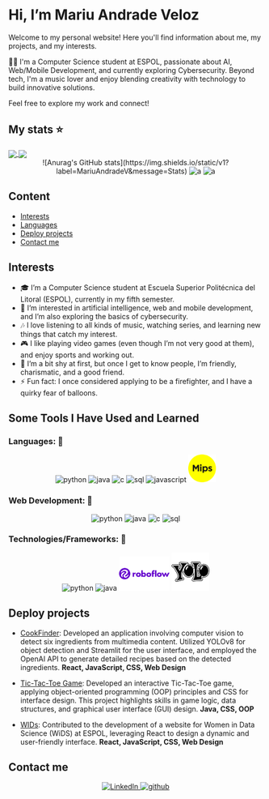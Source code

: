 # Hi, I’m Mariu Andrade Veloz
Welcome to my personal website! Here you'll find information about me, my projects, and my interests.

👩‍💻 I'm a Computer Science student at ESPOL, passionate about AI, Web/Mobile Development, and currently exploring Cybersecurity. Beyond tech, I'm a music lover and enjoy blending creativity with technology to build innovative solutions.

Feel free to explore my work and connect!

## My stats ⭐
<a href="https://github.com/MariuAndradeV/github-readme-stats">
  <img height=200 align="center" src="https://github-readme-stats.vercel.app/api?username=MariuAndradeV" />
</a>
<a href="https://github.com/MariuAndradeV/convoychat">
  <img height=200 align="center" src="https://github-readme-stats.vercel.app/api/top-langs?username=MariuAndradeV&layout=compact&langs_count=8&card_width=320" />
</a>
<div align="center">
![Anurag's GitHub stats](https://img.shields.io/static/v1?label=MariuAndradeV&message=Stats)

<img alt="a" src="https://github-readme-stats.vercel.app/api?username=MariuAndradeV&theme=dracula"/>
<img alt="a" src="https://github-readme-stats.vercel.app/api/top-langs/?username=MariuAndradeV&layout=donut-vertical"/>
</div>

## Content
* [Interests](#interests)
* [Languages](#some-tools-i-have-used-and-learned)
* [Deploy projects](#deploy-projects)
* [Contact me](#contact-me)


## Interests
- 🎓 I’m a Computer Science student at Escuela Superior Politécnica del Litoral (ESPOL), currently in my fifth semester.
- 👀 I’m interested in artificial intelligence, web and mobile development, and I’m also exploring the basics of cybersecurity.
- 🎶 I love listening to all kinds of music, watching series, and learning new things that catch my interest.
- 🎮 I like playing video games (even though I’m not very good at them), and enjoy sports and working out.
- 🤝 I’m a bit shy at first, but once I get to know people, I’m friendly, charismatic, and a good friend.
- ⚡ Fun fact: I once considered applying to be a firefighter, and I have a quirky fear of balloons.

## Some Tools I Have Used and Learned

### Languages: 🚀

<p align="center">
<img src="https://cdn.jsdelivr.net/gh/devicons/devicon@latest/icons/python/python-original.svg" alt="python" width="55" height="55"/>
<img src="https://cdn.jsdelivr.net/gh/devicons/devicon@latest/icons/java/java-original.svg" alt="java" width="55" height="55"/>
<img src="https://cdn.jsdelivr.net/gh/devicons/devicon@latest/icons/c/c-original.svg" alt="c" width="55" height="55"/>
<img src="https://cdn.jsdelivr.net/gh/devicons/devicon@latest/icons/azuresqldatabase/azuresqldatabase-original.svg" alt="sql" width="55" height="55"/>
<img src="https://cdn.jsdelivr.net/gh/devicons/devicon@latest/icons/javascript/javascript-original.svg" alt="javascript" width="55" height="55"/>
<img alt="MIPS logo" src="img/Languages/mips-logo-A2C5DD00CD-seeklogo.com.png" width="55">

</p>


### Web Development: 🚀

<p align="center">
<img src="https://cdn.jsdelivr.net/gh/devicons/devicon@latest/icons/html5/html5-original.svg" alt="python" width="55" height="55"/>
<img src="https://cdn.jsdelivr.net/gh/devicons/devicon@latest/icons/css3/css3-original.svg" alt="java" width="55" height="55"/>
<img src="https://cdn.jsdelivr.net/gh/devicons/devicon@latest/icons/react/react-original.svg" alt="c" width="55" height="55"/>
<img src="https://cdn.jsdelivr.net/gh/devicons/devicon@latest/icons/tailwindcss/tailwindcss-original.svg" alt="sql" width="55" height="55"/>
</p>

### Technologies/Frameworks: 🚀

<p align="center">
<img src="https://cdn.jsdelivr.net/gh/devicons/devicon@latest/icons/linux/linux-original.svg" alt="python" width="55" height="55"/>
<img src="https://cdn.jsdelivr.net/gh/devicons/devicon@latest/icons/git/git-original.svg" alt="java" width="55" height="55"/>
<img alt="roboflow logo" src="img/Technologies-Frameworks/roboflow-inc-logo-vector.png" width="100">
<img alt="yolo logo" src="img/Technologies-Frameworks/yolo_logo_icon_249127.webp" width="75">
</p>

## Deploy projects
* [CookFinder](https://github.com/MariuAndradeV/COOKFINDER): Developed an application involving computer vision to detect six ingredients from multimedia content. Utilized YOLOv8 for object detection and Streamlit for the user interface, and employed the OpenAI API to generate detailed recipes based on the detected ingredients.
 **React, JavaScript, CSS, Web Design**

* [Tic-Tac-Toe Game](https://github.com/Jlchong3/ProyectoEstructuras/tree/1923ebfe1d2d2dbac71ecce160df8e8ffb294eb2/SegundoParcial/tresEnRaya):  Developed an interactive Tic-Tac-Toe game, applying object-oriented programming (OOP) principles and CSS for interface design. This project highlights skills in game logic, data structures, and graphical user interface (GUI) design.
**Java, CSS, OOP**

* [WIDs](https://wids.espol.edu.ec/): Contributed to the development of a website for Women in Data Science (WiDS) at ESPOL, leveraging React to design a dynamic and user-friendly interface.
**React, JavaScript, CSS, Web Design**

## Contact me
<p align="center">
<a href="https://www.linkedin.com/in/mariu-andrade-veloz-9256b9279">
  <img src="https://cdn.jsdelivr.net/gh/devicons/devicon@latest/icons/linkedin/linkedin-original.svg" alt="LinkedIn" width="50">
</a>

<a href="https://github.com/MariuAndradeV">
  <img src="https://cdn.jsdelivr.net/gh/devicons/devicon@latest/icons/github/github-original.svg" alt="github" width="50">
</a>

</p>
